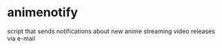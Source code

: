 animenotify
===========

script that sends notifications about new anime streaming video releases via e-mail
